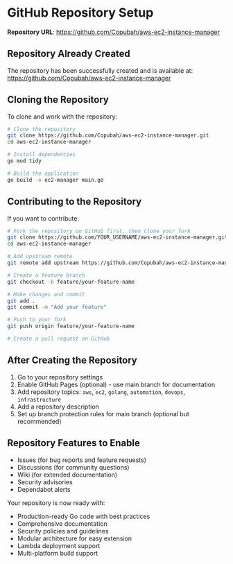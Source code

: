 # GitHub Repository Setup

**Repository URL**: https://github.com/Copubah/aws-ec2-instance-manager

## Repository Already Created

The repository has been successfully created and is available at:
https://github.com/Copubah/aws-ec2-instance-manager

## Cloning the Repository

To clone and work with the repository:

```bash
# Clone the repository
git clone https://github.com/Copubah/aws-ec2-instance-manager.git
cd aws-ec2-instance-manager

# Install dependencies
go mod tidy

# Build the application
go build -o ec2-manager main.go
```

## Contributing to the Repository

If you want to contribute:

```bash
# Fork the repository on GitHub first, then clone your fork
git clone https://github.com/YOUR_USERNAME/aws-ec2-instance-manager.git
cd aws-ec2-instance-manager

# Add upstream remote
git remote add upstream https://github.com/Copubah/aws-ec2-instance-manager.git

# Create a feature branch
git checkout -b feature/your-feature-name

# Make changes and commit
git add .
git commit -m "Add your feature"

# Push to your fork
git push origin feature/your-feature-name

# Create a pull request on GitHub
```

## After Creating the Repository

1. Go to your repository settings
2. Enable GitHub Pages (optional) - use main branch for documentation
3. Add repository topics: `aws`, `ec2`, `golang`, `automation`, `devops`, `infrastructure`
4. Add a repository description
5. Set up branch protection rules for main branch (optional but recommended)

## Repository Features to Enable

- Issues (for bug reports and feature requests)
- Discussions (for community questions)
- Wiki (for extended documentation)
- Security advisories
- Dependabot alerts

Your repository is now ready with:
- Production-ready Go code with best practices
- Comprehensive documentation
- Security policies and guidelines
- Modular architecture for easy extension
- Lambda deployment support
- Multi-platform build support